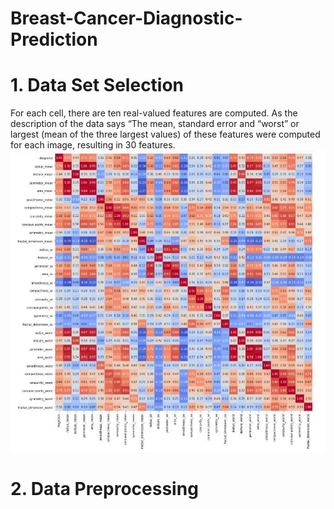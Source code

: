 # Breast-Cancer-Diagnostic-Prediction
# 1. Data Set Selection
For each cell, there are ten real-valued features are computed. As the description of the data says “The mean, standard error and “worst” or largest (mean of the three largest values) of these features were computed for each image, resulting in 30 features.
![1.jpg](images/1.jpg)

# 2. Data Preprocessing


